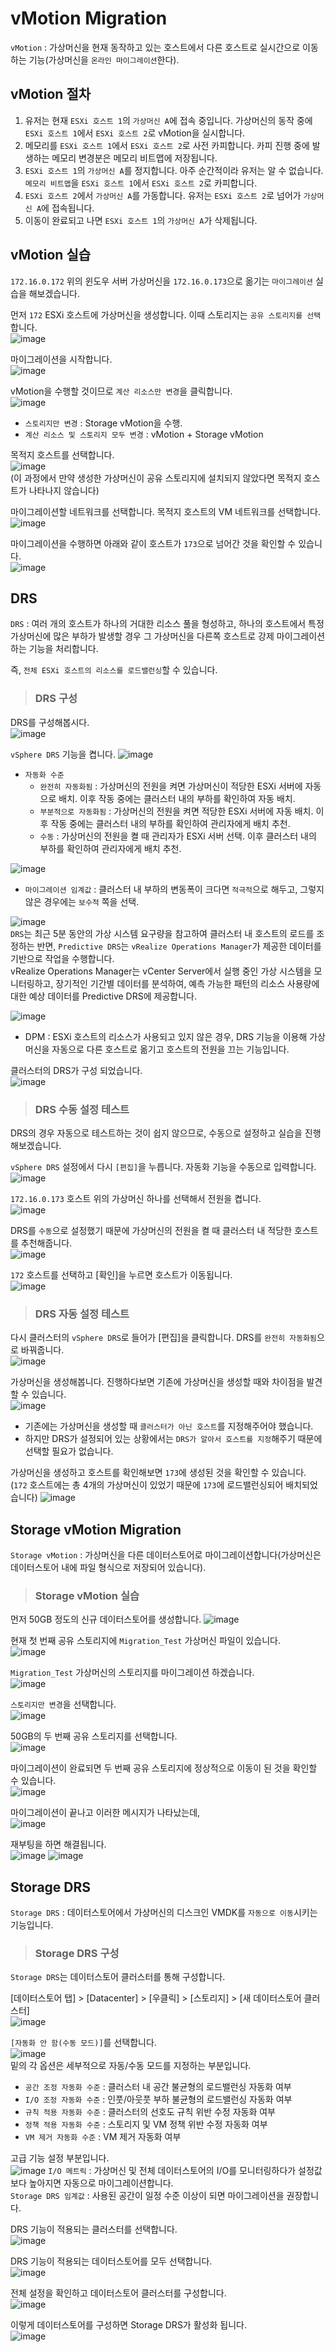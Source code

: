 # vMotion Migration

`vMotion` : 가상머신을 현재 동작하고 있는 호스트에서 다른 호스트로 실시간으로 이동하는 기능(가상머신을 `온라인 마이그레이션`한다).

## vMotion 절차

1. 유저는 현재 `ESXi 호스트 1`의 `가상머신 A`에 접속 중입니다. 가상머신의 동작 중에 `ESXi 호스트 1`에서 `ESXi 호스트 2`로 vMotion을 실시합니다.
2. 메모리를 `ESXi 호스트 1`에서 `ESXi 호스트 2`로 사전 카피합니다. 카피 진행 중에 발생하는 메모리 변경분은 메모리 비트맵에 저장됩니다.
3. `ESXi 호스트 1`의 `가상머신 A`를 정지합니다. 아주 순간적이라 유저는 알 수 없습니다. `메모리 비트맵`을 `ESXi 호스트 1`에서 `ESXi 호스트 2`로 카피합니다.
4. `ESXi 호스트 2`에서 `가상머신 A`를 가동합니다. 유저는 `ESXi 호스트 2`로 넘어가 `가상머신 A`에 접속됩니다.
5. 이동이 완료되고 나면 `ESXi 호스트 1`의 `가상머신 A`가 삭제됩니다.

## vMotion 실습

`172.16.0.172` 위의 윈도우 서버 가상머신을 `172.16.0.173`으로 옮기는 `마이그레이션` 실습을 해보겠습니다.   

먼저 `172` ESXi 호스트에 가상머신을 생성합니다. 이때 스토리지는 `공유 스토리지를 선택`합니다.   
![image](https://user-images.githubusercontent.com/43658658/144239360-045be610-8217-4ad7-9332-c7e8db57ae0b.png)

마이그레이션을 시작합니다.   
![image](https://user-images.githubusercontent.com/43658658/144239598-4ace6ee2-8028-4eb7-87e5-55b544e2a4b4.png)

vMotion을 수행할 것이므로 `계산 리소스만 변경`을 클릭합니다.   
![image](https://user-images.githubusercontent.com/43658658/144229181-0dc26f6b-6ea1-4f08-827e-c413d07b1229.png)
* `스토리지만 변경` : Storage vMotion을 수행.
* `계산 리소스 및 스토리지 모두 변경` : vMotion + Storage vMotion

목적지 호스트를 선택합니다.   
![image](https://user-images.githubusercontent.com/43658658/144238162-a81c6fbd-103f-4c94-87a1-fcd8c9c67cf5.png)   
(이 과정에서 만약 생성한 가상머신이 공유 스토리지에 설치되지 않았다면 목적지 호스트가 나타나지 않습니다)

마이그레이션할 네트워크를 선택합니다. 목적지 호스트의 VM 네트워크를 선택합니다.   
![image](https://user-images.githubusercontent.com/43658658/144238817-69b634ab-8c02-4b75-96c9-0771c5608ead.png)

마이그레이션을 수행하면 아래와 같이 호스트가 `173`으로 넘어간 것을 확인할 수 있습니다.   
![image](https://user-images.githubusercontent.com/43658658/144238988-24fc273b-f52d-4764-b5b1-6250ddd8306e.png)

## DRS

`DRS` : 여러 개의 호스트가 하나의 거대한 리소스 풀을 형성하고, 하나의 호스트에서 특정 가상머신에 많은 부하가 발생할 경우 그 가상머신을 다른쪽 호스트로 강제 마이그레이션하는 기능을 처리합니다.

즉, `전체 ESXi 호스트의 리소스를 로드밸런싱`할 수 있습니다.

> <h3>DRS 구성</h3>

DRS를 구성해봅시다.   
![image](https://user-images.githubusercontent.com/43658658/144337975-c8f765ca-3956-41db-91dd-872c36772279.png)   

`vSphere DRS` 기능을 켭니다.
![image](https://user-images.githubusercontent.com/43658658/144338256-f6704b00-1e74-4945-aa5f-458efea42c18.png)   
* `자동화 수준`
  - `완전히 자동화됨` : 가상머신의 전원을 켜면 가상머신이 적당한 ESXi 서버에 자동으로 배치. 이후 작동 중에는 클러스터 내의 부하를 확인하여 자동 배치.
  - `부분적으로 자동화됨` :  가상머신의 전원을 켜면 적당한 ESXi 서버에 자동 배치. 이후 작동 중에는 클러스터 내의 부하를 확인하여 관리자에게 배치 추천.
  - `수동` : 가상머신의 전원을 켤 때 관리자가 ESXi 서버 선택. 이후 클러스터 내의 부하를 확인하여 관리자에게 배치 추천.

![image](https://user-images.githubusercontent.com/43658658/144338608-a3939dab-cb74-4986-8d52-c82fcc31f0e6.png)   
* `마이그레이션 임계값` : 클러스터 내 부하의 변동폭이 크다면 `적극적`으로 해두고, 그렇지 않은 경우에는 `보수적` 쪽을 선택.

![image](https://user-images.githubusercontent.com/43658658/144339284-67c608a8-4b71-4fcb-887f-093d2ce53c39.png)   
`DRS`는 최근 5분 동안의 가상 시스템 요구량을 참고하여 클러스터 내 호스트의 로드를 조정하는 반면, 
`Predictive DRS`는 `vRealize Operations Manager`가 제공한 데이터를 기반으로 작업을 수행합니다.   
vRealize Operations Manager는 vCenter Server에서 실행 중인 가상 시스템을 모니터링하고, 장기적인 기간별 데이터를 분석하여, 예측 가능한 패턴의 리소스 사용량에 대한 예상 데이터를
Predictive DRS에 제공합니다.

![image](https://user-images.githubusercontent.com/43658658/144339250-3262552f-4e8d-4402-aa81-23c2b7629198.png)   
* DPM : ESXi 호스트의 리소스가 사용되고 있지 않은 경우, DRS 기능을 이용해 가상머신을 자동으로 다른 호스트로 옮기고 호스트의 전원을 끄는 기능입니다.

클러스터의 DRS가 구성 되었습니다.   
![image](https://user-images.githubusercontent.com/43658658/144339869-88fdfea0-9373-4219-86a2-16f5f6d5f1ad.png)

> <h3>DRS 수동 설정 테스트</h3>

DRS의 경우 자동으로 테스트하는 것이 쉽지 않으므로, 수동으로 설정하고 실습을 진행해보겠습니다.

`vSphere DRS` 설정에서 다시 `[편집]`을 누릅니다. 자동화 기능을 수동으로 입력합니다.   
![image](https://user-images.githubusercontent.com/43658658/144340238-e21094b8-fff0-465f-a17d-ea354fecd280.png)

`172.16.0.173` 호스트 위의 가상머신 하나를 선택해서 전원을 켭니다.   
![image](https://user-images.githubusercontent.com/43658658/144340723-b0b2aeb5-38c1-4f05-9533-c02c6ca78c00.png)

DRS를 `수동`으로 설정했기 때문에 가상머신의 전원을 켤 때 클러스터 내 적당한 호스트를 추천해줍니다.   
![image](https://user-images.githubusercontent.com/43658658/144340778-bcbdda97-af8e-4738-bf3b-916c90af24d4.png)

`172` 호스트를 선택하고 [확인]을 누르면 호스트가 이동됩니다.   
![image](https://user-images.githubusercontent.com/43658658/144340903-07aecba4-8167-494a-b911-ba1b8a6f947d.png)

> <h3>DRS 자동 설정 테스트</h3>

다시 클러스터의 `vSphere DRS`로 들어가 [편집]을 클릭합니다. DRS를 `완전히 자동화됨`으로 바꿔줍니다.   
![image](https://user-images.githubusercontent.com/43658658/144341052-5464e726-eedf-43d9-b48e-2035645b2197.png)

가상머신을 생성해봅니다. 진행하다보면 기존에 가상머신을 생성할 때와 차이점을 발견할 수 있습니다.   
![image](https://user-images.githubusercontent.com/43658658/144341194-d86db4a8-144e-42a8-82cd-628b98e8cccd.png)
* 기존에는 가상머신을 생성할 때 `클러스터가 아닌 호스트`를 지정해주어야 했습니다.
* 하지만 DRS가 설정되어 있는 상황에서는 `DRS가 알아서 호스트를 지정`해주기 때문에 선택할 필요가 없습니다.

가상머신을 생성하고 호스트를 확인해보면 `173`에 생성된 것을 확인할 수 있습니다.   
(`172` 호스트에는 총 4개의 가상머신이 있었기 때문에 `173`에 로드밸런싱되어 배치되었습니다)
![image](https://user-images.githubusercontent.com/43658658/144341743-9e1aeb5e-10a2-4929-bc41-4929176ae3de.png)

## Storage vMotion Migration

`Storage vMotion` : 가상머신을 다른 데이터스토어로 마이그레이션합니다(가상머신은 데이터스토어 내에 파일 형식으로 저장되어 있습니다).

> <h3>Storage vMotion 실습</h3>

먼저 50GB 정도의 신규 데이터스토어를 생성합니다.
![image](https://user-images.githubusercontent.com/43658658/144348633-74e58dbb-41fe-4fa5-add4-ba4b20de275a.png)

현재 첫 번째 공유 스토리지에 `Migration_Test` 가상머신 파일이 있습니다.   
![image](https://user-images.githubusercontent.com/43658658/144348794-a8fc16b3-ae6a-47b5-ab7c-ad9f50adb25c.png)

`Migration_Test` 가상머신의 스토리지를 마이그레이션 하겠습니다.   
![image](https://user-images.githubusercontent.com/43658658/144348941-8c896d80-99b4-4bfc-8a19-2dec17cc41e7.png)

`스토리지만 변경`을 선택합니다.   
![image](https://user-images.githubusercontent.com/43658658/144349018-2589849d-4f35-4e73-b0c9-257c159e9a21.png)

50GB의 두 번째 공유 스토리지를 선택합니다.   
![image](https://user-images.githubusercontent.com/43658658/144349084-32388e0d-d959-4e03-b24e-eefd7a7c4f3d.png)

마이그레이션이 완료되면 두 번째 공유 스토리지에 정상적으로 이동이 된 것을 확인할 수 있습니다.   
![image](https://user-images.githubusercontent.com/43658658/144349203-c0ecc6a0-97e1-47eb-a24b-3d91520ea857.png)

마이그레이션이 끝나고 이러한 메시지가 나타났는데,   
![image](https://user-images.githubusercontent.com/43658658/144350234-67a34ba2-4377-4f39-b213-51c9c336333f.png)

재부팅을 하면 해결됩니다.   
![image](https://user-images.githubusercontent.com/43658658/144350842-623c90bd-8d46-4b19-b009-330e0a509a18.png)
![image](https://user-images.githubusercontent.com/43658658/144350873-73d7fc64-1737-4219-8a41-23db06483349.png)

## Storage DRS

`Storage DRS` : 데이터스토어에서 가상머신의 디스크인 VMDK를 `자동으로 이동`시키는 기능입니다.

> <h3>Storage DRS 구성</h3>

`Storage DRS`는 데이터스토어 클러스터를 통해 구성합니다.   

[데이터스토어 탭] > [Datacenter] > [우클릭] > [스토리지] > [새 데이터스토어 클러스터]   
![image](https://user-images.githubusercontent.com/43658658/144351828-d3a16b30-6b23-4719-8c27-093b4a78cd86.png)

`[자동화 안 함(수동 모드)]`를 선택합니다.   
![image](https://user-images.githubusercontent.com/43658658/144352073-f7369379-4811-49a8-bbb4-ee5e4cdaa46a.png)   
밑의 각 옵션은 세부적으로 자동/수동 모드를 지정하는 부분입니다.   
* `공간 조정 자동화 수준` : 클러스터 내 공간 불균형의 로드밸런싱 자동화 여부
* `I/O 조정 자동화 수준` : 인풋/아웃풋 부하 불균형의 로드밸런싱 자동화 여부
* `규칙 적용 자동화 수준` : 클러스터의 선호도 규칙 위반 수정 자동화 여부
* `정책 적용 자동화 수준` : 스토리지 및 VM 정책 위반 수정 자동화 여부
* `VM 제거 자동화 수준` : VM 제거 자동화 여부

고급 기능 설정 부분입니다.   
![image](https://user-images.githubusercontent.com/43658658/144358389-957ec591-71c7-4a26-bedb-07ce5d04128c.png)
`I/O 메트릭` : 가상머신 및 전체 데이터스토어의 I/O를 모니터링하다가 설정값보다 높아지면 자동으로 마이그레이션합니다.   
`Storage DRS 임계값` : 사용된 공간이 일정 수준 이상이 되면 마이그레이션을 권장합니다.

DRS 기능이 적용되는 클러스터를 선택합니다.   
![image](https://user-images.githubusercontent.com/43658658/144358782-c7c06a75-671e-4dba-a201-3e6198966202.png)

DRS 기능이 적용되는 데이터스토어를 모두 선택합니다.   
![image](https://user-images.githubusercontent.com/43658658/144358830-307bf9d5-21b9-4311-b9db-cc3f0e354ae0.png)

전체 설정을 확인하고 데이터스토어 클러스터를 구성합니다.   
![image](https://user-images.githubusercontent.com/43658658/144359066-fd8b8978-483f-449d-8b60-90a4f3c305c5.png)

이렇게 데이터스토어를 구성하면 Storage DRS가 활성화 됩니다.   
![image](https://user-images.githubusercontent.com/43658658/144359368-5bde7dbc-8a56-4b90-90b4-54da9a9884c0.png)






